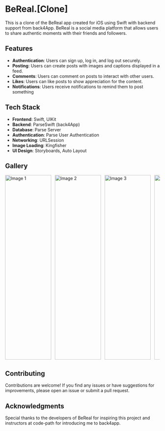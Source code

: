 # BeReal.[Clone]

This is a clone of the BeReal app created for iOS using Swift with backend support from back4App. BeReal is a social media platform that allows users to share authentic moments with their friends and followers.
## Features
- **Authentication**: Users can sign up, log in, and log out securely.
- **Posting**: Users can create posts with images and captions displayed in a feed.
- **Comments**: Users can comment on posts to interact with other users.
- **Likes**: Users can like posts to show appreciation for the content.
- **Notifications**: Users receive notifications to remind them to post something

## Tech Stack

- **Frontend**: Swift, UIKit
- **Backend**: ParseSwift (back4App)
- **Database**: Parse Server
- **Authentication**: Parse User Authentication
- **Networking**: URLSession
- **Image Loading**: Kingfisher
- **UI Design**: Storyboards, Auto Layout

## Gallery
<div style="overflow-x: auto; white-space: nowrap;">
    <img src="https://github.com/gokulpulikkal/BeRealClone/assets/52960334/6fd276df-eaa1-454f-9de4-03784f8f805b" alt="Image 1" style="width: 150; height: 600px; margin-right: 8px;">
    <img src="https://github.com/gokulpulikkal/BeRealClone/assets/52960334/fa4927ac-4b1d-4e58-942c-c78ad806a650" alt="Image 2" style="width: 150; height: 600px; margin-right: 8px;">
    <img src="https://github.com/gokulpulikkal/BeRealClone/assets/52960334/05b8d3c0-8ee9-4b27-9939-cd14b1152aae" alt="Image 3" style="width: 150; height: 600px; margin-right: 8px;">
    <img src="https://github.com/gokulpulikkal/BeRealClone/assets/52960334/73731303-e507-49a0-a25e-b3a8f9cffc73" alt="Image 4" style="width: 150; height: 600px; margin-right: 8px;">
    <img src="https://github.com/gokulpulikkal/BeRealClone/assets/52960334/8c6c5e6f-6c9a-42b3-937d-0755a295c806" alt="Image 5" style="width: 150; height: 600px; margin-right: 8px;">
</div>
 
## Contributing

Contributions are welcome! If you find any issues or have suggestions for improvements, please open an issue or submit a pull request.

## Acknowledgments

Special thanks to the developers of BeReal for inspiring this project and instructors at code-path for introducing me to back4app. 

